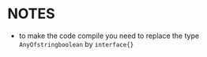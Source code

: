 # NOTES

- to make the code compile you need to replace the type `AnyOfstringboolean` by `interface{}`